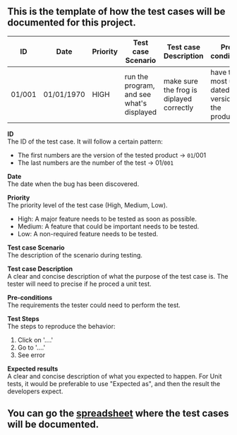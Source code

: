 ## This is the template of how the test cases will be documented for this project.


| ID | Date  | Priority | Test case Scenario                                  | Test case Description     | Pre-conditions    | Test Steps                   | Expected Results                                                |
| -- | --- | -------- |------------------------------------------------------------------------------------------ | ------ | --------------------------------- | --------- | ----------------------------------------------------------------------------------------------------------------- |
| 01/001 | 01/01/1970 | HIGH | run the program, and see what's displayed | make sure the frog is diplayed correctly | have the most up-dated version of the product | 1. run the program 2. see the result | the frog is displayed |

**ID**<br>
The ID of the test case. It will follow a certain pattern: 
- The first numbers are the version of the tested product -> `01`/001 <br>
- The last numbers are the number of the test -> 01/`001`

**Date**<br>
The date when the bug has been discovered.

**Priority**<br>
The priority level of the test case (High, Medium, Low).
- High: A major feature needs to be tested as soon as possible.
- Medium: A feature that could be important needs to be tested.
- Low: A non-required feature needs to be tested.

**Test case Scenario**<br>
The description of the scenario during testing. 

**Test case Description** <br>
A clear and concise description of what the purpose of the test case is. The tester will need to precise if he proced a unit test.

**Pre-conditions**<br>
The requirements the tester could need to perform the test.

**Test Steps**<br>
The steps to reproduce the behavior:

1. Click on '....'
2. Go to '....'
3. See error

**Expected results**<br>
A clear and concise description of what you expected to happen.
For Unit tests, it would be preferable to use "Expected as", and then the result the developers expect.

## You can go the [spreadsheet](https://docs.google.com/spreadsheets/d/1MwYGwoQ63a64xy0Dyt1VcTHsDguLzddWgrrDPDT4RYE/edit?usp=sharing) where the test cases will be documented.